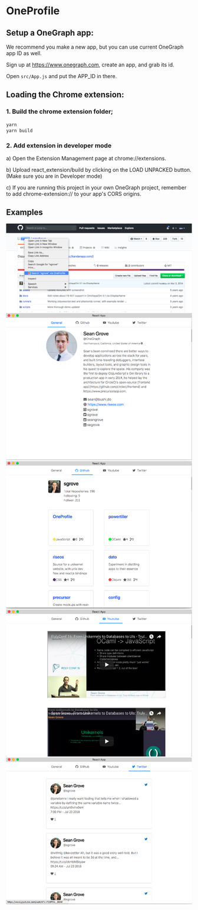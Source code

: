 # OneProfile

## Setup a OneGraph app:

We recommend you make a new app, but you can use current OneGraph app ID as well.

Sign up at https://www.onegraph.com, create an app, and grab its id.

Open `src/App.js` and put the APP_ID in there.

## Loading the Chrome extension:

### 1. Build the chrome extension folder;

```
yarn
yarn build
```

### 2. Add extension in developer mode

a) Open the Extension Management page at chrome://extensions.

b) Upload react_extension/build by clicking on the LOAD UNPACKED button. (Make sure you are in Developer mode)

c) If you are running this project in your own OneGraph project, remember to add chrome-extension://<extension-ID> to your app's CORS origins.

## Examples

![Example results](imgs/example1.png)
![Example results](imgs/example2.png)
![Example results](imgs/example3.png)
![Example results](imgs/example4.png)
![Example results](imgs/example5.png)
